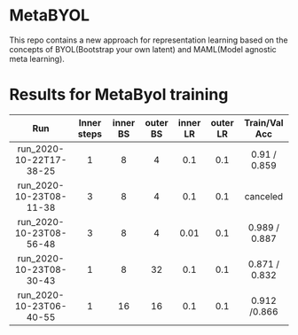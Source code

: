 # MetaBYOL
This repo contains a new approach for representation learning based on the concepts of BYOL(Bootstrap your own latent) and MAML(Model agnostic meta learning).

# Results for MetaByol training


| Run                     | Inner steps | inner BS | outer BS | inner LR | outer LR | Train/Val Acc |
| :----------------------:|:-----------:|:--------:|:--------:|:--------:|:--------:|:-------------:|
| run_2020-10-22T17-38-25 | 1           | 8        | 4        | 0.1      | 0.1      |  0.91 / 0.859 |
| run_2020-10-23T08-11-38 | 3           | 8        | 4        | 0.1      | 0.1      |   canceled    |
| run_2020-10-23T08-56-48 | 3           | 8        | 4        | 0.01     | 0.1      | 0.989 / 0.887 |
| run_2020-10-23T08-30-43 | 1           | 8        | 32       | 0.1      | 0.1      | 0.871 / 0.832 |
| run_2020-10-23T06-40-55 | 1           | 16       | 16       | 0.1      | 0.1      | 0.912 /0.866  |

